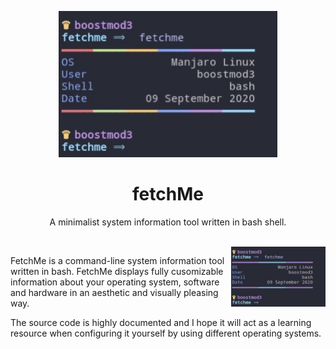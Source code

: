 <p align="center"><img src="https://github.com/nolimitcarter/fetchme/blob/master/pics/image0.jpg" width="350px"></p>

<h1 align="center">fetchMe</h1>

<p align="center">A minimalist system information tool written in bash shell.</p><br>

<img src="https://github.com/nolimitcarter/fetchme/blob/master/pics/image1.jpg" width="30%" align="right">

FetchMe is a command-line system information tool written
in bash. FetchMe displays fully cusomizable information 
about your operating system, software and hardware in an 
aesthetic and visually pleasing way.

The source code is highly documented and I hope it will
act as a learning resource when configuring it yourself
by using different operating systems.

